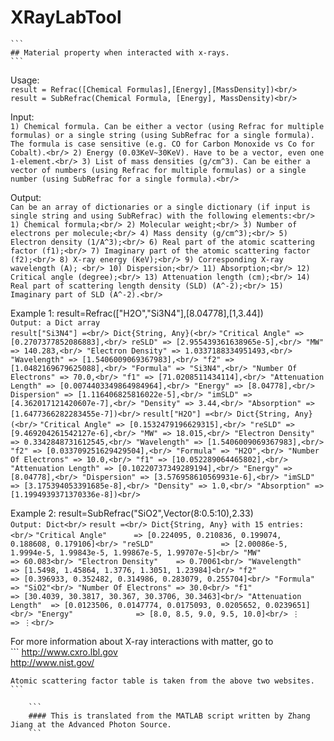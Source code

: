 # XRayLabTool
    ```
    ## Material property when interacted with x-rays.
    ```

Usage:<br/>
    ```
    result = Refrac([Chemical Formulas],[Energy],[MassDensity])<br/>
    result = SubRefrac(Chemical Formula, [Energy], MassDensity)<br/>
    ```

Input:<br/>
    ```
    1) Chemical formula. Can be either a vector (using Refrac for multiple formulas) or a single string (using SubRefrac for a single formula). The formula is case sensitive (e.g. CO for Carbon Monoxide vs Co for Cobalt).<br/>
    2) Energy (0.03KeV~30KeV). Have to be a vector, even one 1-element.<br/>
    3) List of mass densities (g/cm^3). Can be either a vector of numbers (using Refrac for multiple formulas) or a single number (using SubRefrac for a single formula).<br/>
    ```

Output:<br/>
    ```
    Can be an array of dictionaries or a single dictionary (if input is single string and using SubRefrac) with the following elements:<br/>   
    ```
        ```
        1) Chemical formula;<br/>
        2) Molecular weight;<br/>
        3) Number of electrons per molecule;<br/>
        4) Mass density (g/cm^3);<br/>
        5) Electron density (1/A^3);<br/>
        6) Real part of the atomic scattering factor (f1);<br/>
        7) Imaginary part of the atomic scattering factor (f2);<br/>
        8) X-ray energy (KeV);<br/>
        9) Corresponding X-ray wavelength (A); <br/>
        10) Dispersion;<br/>
        11) Absorption;<br/>
        12) Critical angle (degree);<br/>
        13) Attenuation length (cm);<br/>
        14) Real part of scattering length density (SLD) (A^-2);<br/>
        15) Imaginary part of SLD (A^-2).<br/>
        ```

Example 1: result=Refrac(["H2O","Si3N4"],[8.04778],[1,3.44])<br/>
            ```Output: a Dict array```<br/>
                ```
                result["Si3N4"] =<br/>
                Dict{String, Any}(<br/>
                ```
                    ```
                    "Critical Angle" => [0.2707377852086883],<br/>
                    reSLD" => [2.955439361638965e-5],<br/>
                    "MW" => 140.283,<br/>
                    "Electron Density" => 1.0337188334951493,<br/>
                    "Wavelength" => [1.5406009069367983],<br/>
                    "f2" => [1.0482169679625088],<br/>
                    "Formula" => "Si3N4",<br/>
                    "Number Of Electrons" => 70.0,<br/>
                    "f1" => [71.0208511434114],<br/>
                    "Attenuation Length" => [0.0074403349864984964],<br/>
                    "Energy" => [8.04778],<br/>
                    Dispersion" => [1.116406825816022e-5],<br/>
                    "imSLD" => [4.362017121420607e-7],<br/>
                    "Density" => 3.44,<br/>
                    "Absorption" => [1.6477366282283455e-7])<br/>
                    ```
                ```
                result["H2O"] =<br/>
                Dict{String, Any}(<br/>
                ```
                    ```
                    "Critical Angle" => [0.1532479196629315],<br/>
                    "reSLD" => [9.469204261542127e-6],<br/>
                    "MW" => 18.015,<br/>
                    "Electron Density" => 0.3342848731612545,<br/>
                    "Wavelength" => [1.5406009069367983],<br/>
                    "f2" => [0.033709251629429504],<br/>
                    "Formula" => "H2O",<br/>
                    "Number Of Electrons" => 10.0,<br/>
                    "f1" => [10.052289064465802],<br/>
                    "Attenuation Length" => [0.10220737349289194],<br/>
                    "Energy" => [8.04778],<br/>
                    "Dispersion" => [3.576958610569931e-6],<br/>
                    "imSLD" => [3.175394053391685e-8],<br/>
                    "Density" => 1.0,<br/>
                    "Absorption" => [1.1994939371370336e-8])<br/>
                    ```

Example 2: result=SubRefrac("SiO2",Vector(8:0.5:10),2.33)<br/>
            ```Output: Dict<br/>```
                ```
                result =<br/>
                Dict{String, Any} with 15 entries:<br/>
                ```
                    ```
                    "Critical Angle"      => [0.224095, 0.210836, 0.199074, 0.188608, 0.179106]<br/>
                    "reSLD"               => [2.00086e-5, 1.9994e-5, 1.99843e-5, 1.99867e-5, 1.99707e-5]<br/>
                    "MW"                  => 60.083<br/>
                    "Electron Density"    => 0.70061<br/>
                    "Wavelength"          => [1.5498, 1.45864, 1.3776, 1.3051, 1.23984]<br/>
                    "f2"                  => [0.396933, 0.352482, 0.314986, 0.283079, 0.255704]<br/>
                    "Formula"             => "SiO2"<br/>
                    "Number Of Electrons" => 30.0<br/>
                    "f1"                  => [30.4039, 30.3817, 30.367, 30.3706, 30.3463]<br/>
                    "Attenuation Length"  => [0.0123506, 0.0147774, 0.0175093, 0.0205652, 0.0239651]<br/>
                    "Energy"              => [8.0, 8.5, 9.0, 9.5, 10.0]<br/>
                    ⋮                     => ⋮<br/>
                    ```

For more information about X-ray interactions with matter, go to<br/>
    ```
    http://www.cxro.lbl.gov<br/>
    http://www.nist.gov/<br/>
    
    Atomic scattering factor table is taken from the above two websites.
    ```

        ```
        #### This is translated from the MATLAB script written by Zhang Jiang at the Advanced Photon Source.
        ```
